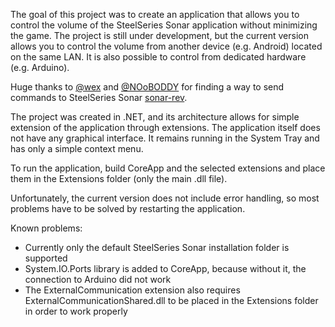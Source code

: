 The goal of this project was to create an application that allows you to control the volume of the SteelSeries Sonar application without minimizing the game. The project is still under development, but the current version allows you to control the volume from another device (e.g. Android) located on the same LAN. It is also possible to control from dedicated hardware (e.g. Arduino).

Huge thanks to [@wex](https://github.com/wex) and [@NOoBODDY](https://github.com/NOoBODDY) for finding a way to send commands to SteelSeries Sonar [sonar-rev](https://github.com/wex/sonar-rev).

The project was created in .NET, and its architecture allows for simple extension of the application through extensions. The application itself does not have any graphical interface. It remains running in the System Tray and has only a simple context menu.

To run the application, build CoreApp and the selected extensions and place them in the Extensions folder (only the main .dll file).

Unfortunately, the current version does not include error handling, so most problems have to be solved by restarting the application.

Known problems:
- Currently only the default SteelSeries Sonar installation folder is supported
- System.IO.Ports library is added to CoreApp, because without it, the connection to Arduino did not work
- The ExternalCommunication extension also requires ExternalCommunicationShared.dll to be placed in the Extensions folder in order to work properly
